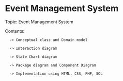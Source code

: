# Event Management System

Topic: Event Management System

Contents:
   
      -> Conceptual class and Domain model
   
      -> Interaction diagram
   
      -> State Chart diagram
   
      -> Package diagram and Component Diagram
   
      -> Implementation using HTML, CSS, PHP, SQL
      

